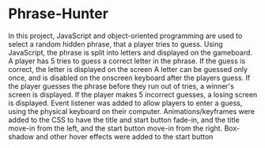 # Phrase-Hunter
In this project, JavaScript and object-oriented programming are used to select a random hidden phrase, that a player tries to guess. 
Using JavaScript, the phrase is split into letters and displayed on the gameboard.
A player has 5 tries to guess a correct letter in the phrase. If the guess is correct, the letter is displayed on the screen
A letter can be guessed only once, and is disabled on the onscreen keyboard after the players guess.
If the player guesses the phrase before they run out of tries, a winner's screen is displayed.
If the player makes 5 incorrect guesses, a losing screen is displayed.
Event listener was added to allow players to enter a guess, using the physical keyboard on their computer.
Animations/keyframes were added to the CSS to have the title and start button fade-in, and the title move-in from the left, and the start button move-in from the right.
Box-shadow and other hover effects were added to the start button
